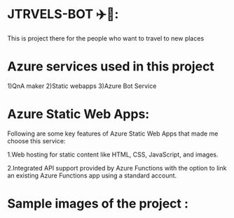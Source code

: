 # JTRVELS-BOT ✈️🧳:

This is project there for the people who want to travel to new places 


# Azure services used in this project

1)QnA maker 2)Static webapps 3)Azure Bot Service

# Azure Static Web Apps: 

Following are some key features of Azure Static Web Apps that made me choose this service:

1.Web hosting for static content like HTML, CSS, JavaScript, and images.

2.Integrated API support provided by Azure Functions with the option to link an existing Azure Functions app using a standard account.



# Sample images of the project :

